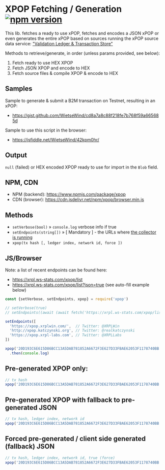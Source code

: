 # XPOP Fetching / Generation [![npm version](https://badge.fury.io/js/xpop.svg)](https://badge.fury.io/js/xpop)

This lib. fetches a ready to use xPOP, fetches and encodes a JSON xPOP or
even generates the entire xPOP based on sources running the xPOP source
data service: ["Validation Ledger & Transaction Store"](https://github.com/Xahau/Validation-Ledger-Tx-Store-to-xPOP)

Methods to retrieve/generate, in order (unless params provided, see below):

1. Fetch ready to use HEX XPOP
2. Fetch JSON XPOP and encode to HEX
3. Fetch source files & compile XPOP & encode to HEX

## Samples

Sample to generate & submit a B2M transaction on Testnet, resulting in an xPOP:
- https://gist.github.com/WietseWind/cd8a7a8c88f218fe7b768f59a665685d

Sample to use this script in the browser:
- https://jsfiddle.net/WietseWind/42kpm0hr/

## Output

`null` (failed) or HEX encoded XPOP ready to use for import in the `Blob` field.

## NPM, CDN

- NPM (backend): https://www.npmjs.com/package/xpop
- CDN (browser): https://cdn.jsdelivr.net/npm/xpop/browser.min.js

## Methods

- `setVerbose(bool)` » `console.log` verbose info if true
- `setEndpoints(string[])` » [ Mandatory ] - the URLs where [the collector is running](https://github.com/Xahau/Validation-Ledger-Tx-Store-to-xPOP)
- `xpop(tx hash [, ledger index, network id, force ])`

## JS/Browser

Note: a list of recent endpoints can be found here:
- https://xrpl.ws-stats.com/xpop/list
- https://xrpl.ws-stats.com/xpop/list?json=true (see auto-fill example below)

```javascript
const {setVerbose, setEndpoints, xpop} = require('xpop')

// setVerbose(true)
// setEndpoints((await (await fetch('https://xrpl.ws-stats.com/xpop/list?json=true')).json()).bestguess)

setEndpoints([
  'https://xpop.xrplwin.com/',  // Twitter: @XRPLWin
  'http://xpop.katczynski.org', // Twitter: @realkatczynski
  'https://xpop.xrpl-labs.com', // Twitter: @XRPLLabs
])

xpop('20D193C6E615D86BCC13A5DAB781852A6672F3E627D33FBAE62053F1178740BB', 41815218, 1, true)
  .then(console.log)
```

## Pre-generated XPOP only:

```javascript
// tx hash
xpop('20D193C6E615D86BCC13A5DAB781852A6672F3E627D33FBAE62053F1178740BB')
```

## Pre-generated XPOP with fallback to pre-generated JSON

```javascript
// tx hash, ledger index, network id
xpop('20D193C6E615D86BCC13A5DAB781852A6672F3E627D33FBAE62053F1178740BB', 41815218, 1)
```

## Forced pre-generated / client side generated (fallback) JSON

```javascript
// tx hash, ledger index, network id, true (force)
xpop('20D193C6E615D86BCC13A5DAB781852A6672F3E627D33FBAE62053F1178740BB', 41815218, 1, true)
```
